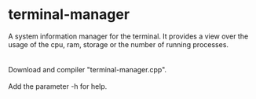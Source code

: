# terminal-manager
A system information manager for the terminal. It provides a view over the usage of the cpu, ram, storage or the number of running processes.<br>
<br><br>
Download and compiler "terminal-manager.cpp".
<br><br>
Add the parameter -h for help.
